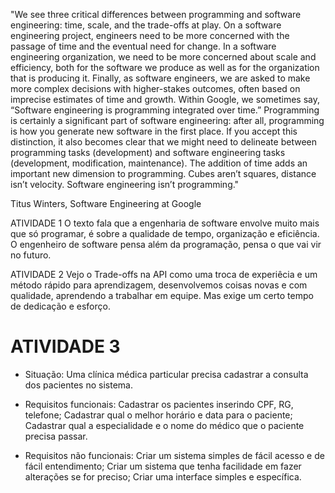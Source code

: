 "We see three critical differences between programming and software engineering: time, scale, and the trade-offs at play. On a software engineering project, engineers need to be more concerned with the passage of time and the eventual need for change. In a software engineering organization, we need to be more concerned about scale and efficiency, both for the software we produce as well as for the organization that is producing it. Finally, as software engineers, we are asked to make more complex decisions with higher-stakes outcomes, often based on imprecise estimates of time and growth. Within Google, we sometimes say, “Software engineering is programming integrated over time.” Programming is certainly a significant part of software engineering: after all, programming is how you generate new software in the first place. If you accept this distinction, it also becomes clear that we might need to delineate between programming tasks (development) and software engineering tasks (development, modification, maintenance). The addition of time adds an important new dimension to programming. Cubes aren’t squares, distance isn’t velocity. Software engineering isn’t programming."

Titus Winters, Software Engineering at Google

ATIVIDADE 1
O texto fala que a engenharia de software envolve muito mais que só programar, é sobre a qualidade de tempo, organização e eficiência. O engenheiro de software pensa além da programação, pensa o que vai vir no futuro.

ATIVIDADE 2
Vejo o Trade-offs na API como uma troca de experiêcia e um método rápido para aprendizagem, desenvolvemos coisas novas e com qualidade, aprendendo a trabalhar em equipe. Mas exige um certo tempo de dedicação e esforço.

# ATIVIDADE 3

- Situação: 
Uma clínica médica particular precisa cadastrar a consulta dos pacientes no sistema.

- Requisitos funcionais: 
Cadastrar os pacientes inserindo CPF, RG, telefone;
Cadastrar qual o melhor horário e data para o paciente;
Cadastrar qual a especialidade e o nome do médico que o paciente precisa passar. 

- Requisitos não funcionais:
Criar um sistema simples de fácil acesso e de fácil entendimento;
Criar um sistema que tenha facilidade em fazer alterações se for preciso;
Criar uma interface simples e específica.

